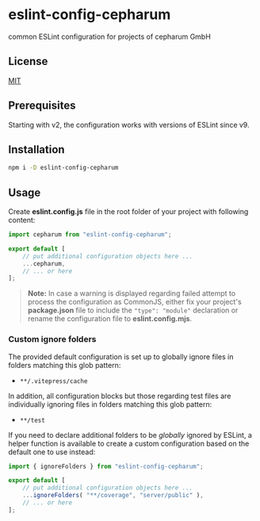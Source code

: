 # eslint-config-cepharum

common ESLint configuration for projects of cepharum GmbH

## License

[MIT](LICENSE)

## Prerequisites

Starting with v2, the configuration works with versions of ESLint since v9.

## Installation

```bash
npm i -D eslint-config-cepharum
```

## Usage

Create **eslint.config.js** file in the root folder of your project with following content:

```javascript
import cepharum from "eslint-config-cepharum";

export default [
    // put additional configuration objects here ...
    ...cepharum,
    // ... or here
];
```

> **Note:** In case a warning is displayed regarding failed attempt to process the configuration as CommonJS, either fix your project's **package.json** file to include the `"type": "module"` declaration or rename the configuration file to **eslint.config.mjs**.

### Custom ignore folders

The provided default configuration is set up to globally ignore files in folders matching this glob pattern:

* `**/.vitepress/cache`

In addition, all configuration blocks but those regarding test files are individually ignoring files in folders matching this glob pattern:

* `**/test`

If you need to declare additional folders to be _globally_ ignored by ESLint, a helper function is available to create a custom configuration based on the default one to use instead:

```javascript
import { ignoreFolders } from "eslint-config-cepharum";

export default [
    // put additional configuration objects here ...
    ...ignoreFolders( "**/coverage", "server/public" ),
    // ... or here
];
```
